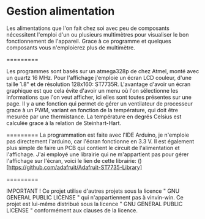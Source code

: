 # Gestion alimentation

Les alimentations que l'on fait chez soi avec peu de composants nécessitent l'emploi d'un ou plusieurs multimètres pour visualiser le bon fonctionnement de l'appareil. Grace à ce programme et quelques composants vous n'emploierez plus de multimètre.


=========

Les programmes sont basés sur un atmega328p de chez Atmel, monté avec un quartz 16 MHz.
Pour l'affichage j'emploie un écran LCD couleur, d'une taille 1.8" et de résolution 128x160: ST7735R.
L'avantage d'avoir un écran graphique est que cela évite d'avoir un menu où l'on sélectionne les informations que l'on veut afficher, ici elles sont toutes présentes sur une page.
Il y a une fonction qui permet de gérer un ventilateur de processeur grace à un PWM, variant en fonction de la température, qui doit être mesurée par une thermistance. La température en degrés Celsius est calculée grace à la relation de Steinhart-Hart.

=========
La programmation est faite avec l'IDE Arduino, je n'emploie pas directement l'arduino, car l'écran fonctionne en 3.3 V. Il est également plus simple de faire un PCB qui contient le circuit de l'alimentation et l'affichage.
J'ai employé une librairie qui ne m'appartient pas pour gérer l'affichage sur l'écran, voici le lien de cette librairie: ()[https://github.com/adafruit/Adafruit-ST7735-Library]


=========

IMPORTANT !
Ce projet utilise d'autres projets sous la licence " GNU GENERAL PUBLIC LICENSE " qui n'appartiennent pas à vinvin-win.
Ce projet est lui-même distribué sous la licence " GNU GENERAL PUBLIC LICENSE " conformément aux clauses de la licence.
